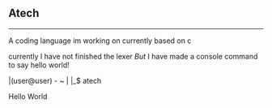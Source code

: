 ## **Atech**
---
A coding language im working on
currently based on c

currently I have not finished the lexer
*But* I have made a console command to say hello world!

|(user@user) - ~
|
|_$ atech

Hello World

